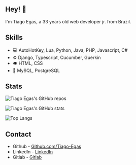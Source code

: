 ## Hey! 👋

I'm Tiago Egas, a 33 years old web developer jr. from Brazil.

## Skills

- 💻 AutoHotKey, Lua, Python, Java, PHP, Javascript, C#
- ⚙️ Django, Typescript, Cucumber, Guerkin
- 👁️ HTML, CSS
- 💽 MySQL, PostgreSQL

## Stats

![Tiago Egas's GitHub repos](https://github-readme-streak-stats.herokuapp.com/?user=Tiago-Egas&theme=catppuccin_mocha&hide_border=false)

![Tiago Egas's GitHub stats](https://github-readme-stats.vercel.app/api?username=Tiago-Egas&theme=catppuccin_mocha&show_icons=true)

![Top Langs](https://github-readme-stats.vercel.app/api/top-langs/?username=Tiago-Egas&theme=catppuccin_mocha&show_icons=true)

## Contact

- Github - [Github.com/Tiago-Egas](https://github.com/Tiago-Egas)
- LinkedIn - [LinkedIn](https://www.linkedin.com/in/tiagoegas/)
- Gitlab - [Gitlab](https://gitlab.com/Tiago-Egas)
